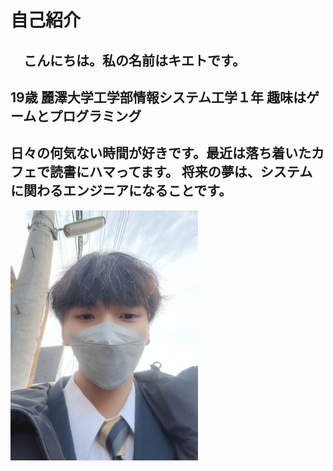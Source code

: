 # 自己紹介
 　こんにちは。私の名前はキエトです。
 ---
 19歳
 麗澤大学工学部情報システム工学１年
 趣味はゲームとプログラミング
 ---
 日々の何気ない時間が好きです。最近は落ち着いたカフェで読書にハマってます。
 将来の夢は、システムに関わるエンジニアになることです。
 ---
  <img src="IMG_1211.jpg" alt="自分の写真" width="300" height="400">


